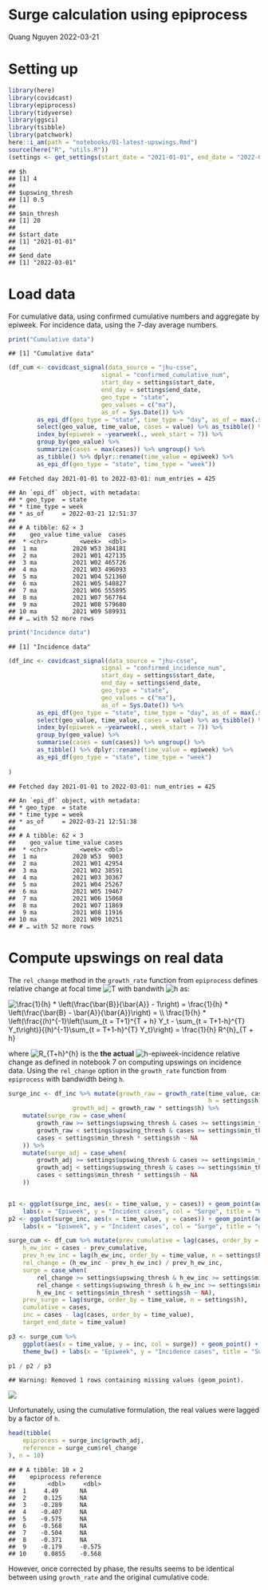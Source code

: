 Surge calculation using epiprocess
================
Quang Nguyen
2022-03-21

# Setting up

``` r
library(here)
library(covidcast)
library(epiprocess)
library(tidyverse)
library(ggsci)
library(tsibble)
library(patchwork)
here::i_am(path = "notebooks/01-latest-upswings.Rmd")
source(here("R", "utils.R"))
(settings <- get_settings(start_date = "2021-01-01", end_date = "2022-03-01"))
```

    ## $h
    ## [1] 4
    ## 
    ## $upswing_thresh
    ## [1] 0.5
    ## 
    ## $min_thresh
    ## [1] 20
    ## 
    ## $start_date
    ## [1] "2021-01-01"
    ## 
    ## $end_date
    ## [1] "2022-03-01"

# Load data

For cumulative data, using confirmed cumulative numbers and aggregate by
epiweek. For incidence data, using the 7-day average numbers.

``` r
print("Cumulative data")
```

    ## [1] "Cumulative data"

``` r
(df_cum <- covidcast_signal(data_source = "jhu-csse", 
                          signal = "confirmed_cumulative_num", 
                          start_day = settings$start_date, 
                          end_day = settings$end_date, 
                          geo_type = "state",
                          geo_values = c("ma"),
                          as_of = Sys.Date()) %>% 
        as_epi_df(geo_type = "state", time_type = "day", as_of = max(.$issue)) %>%
        select(geo_value, time_value, cases = value) %>% as_tsibble() %>% 
        index_by(epiweek = ~yearweek(., week_start = 7)) %>% 
        group_by(geo_value) %>% 
        summarize(cases = max(cases)) %>% ungroup() %>% 
        as_tibble() %>% dplyr::rename(time_value = epiweek) %>% 
        as_epi_df(geo_type = "state", time_type = "week"))
```

    ## Fetched day 2021-01-01 to 2022-03-01: num_entries = 425

    ## An `epi_df` object, with metadata:
    ## * geo_type  = state
    ## * time_type = week
    ## * as_of     = 2022-03-21 12:51:37
    ## 
    ## # A tibble: 62 × 3
    ##    geo_value time_value  cases
    ##  * <chr>         <week>  <dbl>
    ##  1 ma          2020 W53 384181
    ##  2 ma          2021 W01 427135
    ##  3 ma          2021 W02 465726
    ##  4 ma          2021 W03 496093
    ##  5 ma          2021 W04 521360
    ##  6 ma          2021 W05 540827
    ##  7 ma          2021 W06 555895
    ##  8 ma          2021 W07 567764
    ##  9 ma          2021 W08 579680
    ## 10 ma          2021 W09 589931
    ## # … with 52 more rows

``` r
print("Incidence data")
```

    ## [1] "Incidence data"

``` r
(df_inc <- covidcast_signal(data_source = "jhu-csse", 
                          signal = "confirmed_incidence_num", 
                          start_day = settings$start_date, 
                          end_day = settings$end_date, 
                          geo_type = "state",
                          geo_values = c("ma"),
                          as_of = Sys.Date()) %>% 
        as_epi_df(geo_type = "state", time_type = "day", as_of = max(.$issue)) %>% 
        select(geo_value, time_value, cases = value) %>% as_tsibble() %>%
        index_by(epiweek = ~yearweek(., week_start = 7)) %>% 
        group_by(geo_value) %>% 
        summarise(cases = sum(cases)) %>% ungroup() %>% 
        as_tibble() %>% dplyr::rename(time_value = epiweek) %>% 
        as_epi_df(geo_type = "state", time_type = "week")
        
)
```

    ## Fetched day 2021-01-01 to 2022-03-01: num_entries = 425

    ## An `epi_df` object, with metadata:
    ## * geo_type  = state
    ## * time_type = week
    ## * as_of     = 2022-03-21 12:51:38
    ## 
    ## # A tibble: 62 × 3
    ##    geo_value time_value cases
    ##  * <chr>         <week> <dbl>
    ##  1 ma          2020 W53  9003
    ##  2 ma          2021 W01 42954
    ##  3 ma          2021 W02 38591
    ##  4 ma          2021 W03 30367
    ##  5 ma          2021 W04 25267
    ##  6 ma          2021 W05 19467
    ##  7 ma          2021 W06 15068
    ##  8 ma          2021 W07 11869
    ##  9 ma          2021 W08 11916
    ## 10 ma          2021 W09 10251
    ## # … with 52 more rows

# Compute upswings on real data

The `rel_change` method in the `growth_rate` function from `epiprocess`
defines relative change at focal time
![T](https://latex.codecogs.com/png.image?%5Cdpi%7B110%7D&space;%5Cbg_white&space;T "T")
with bandwith
![h](https://latex.codecogs.com/png.image?%5Cdpi%7B110%7D&space;%5Cbg_white&space;h "h")
as:

![\\frac{1}{h} \* \\left(\\frac{\\bar{B}}{\\bar{A}} - 1\\right) = \\frac{1}{h} \* \\left(\\frac{\\bar{B} - \\bar{A}}{\\bar{A}}\\right) = \\\\ \\frac{1}{h} \* \\left(\\frac{(h)^{-1}\\left(\\sum\_{t = T+1}^{T + h} Y_t - \\sum\_{t = T+1-h}^{T} Y_t\\right)}{(h)^{-1}\\sum\_{t = T+1-h}^{T} Y_t}\\right) = \\frac{1}{h} R^{h}\_{T + h}](https://latex.codecogs.com/png.image?%5Cdpi%7B110%7D&space;%5Cbg_white&space;%5Cfrac%7B1%7D%7Bh%7D%20%2A%20%5Cleft%28%5Cfrac%7B%5Cbar%7BB%7D%7D%7B%5Cbar%7BA%7D%7D%20-%201%5Cright%29%20%3D%20%5Cfrac%7B1%7D%7Bh%7D%20%2A%20%5Cleft%28%5Cfrac%7B%5Cbar%7BB%7D%20-%20%5Cbar%7BA%7D%7D%7B%5Cbar%7BA%7D%7D%5Cright%29%20%3D%20%5C%5C%20%5Cfrac%7B1%7D%7Bh%7D%20%2A%20%5Cleft%28%5Cfrac%7B%28h%29%5E%7B-1%7D%5Cleft%28%5Csum_%7Bt%20%3D%20T%2B1%7D%5E%7BT%20%2B%20h%7D%20Y_t%20-%20%5Csum_%7Bt%20%3D%20T%2B1-h%7D%5E%7BT%7D%20Y_t%5Cright%29%7D%7B%28h%29%5E%7B-1%7D%5Csum_%7Bt%20%3D%20T%2B1-h%7D%5E%7BT%7D%20Y_t%7D%5Cright%29%20%3D%20%5Cfrac%7B1%7D%7Bh%7D%20R%5E%7Bh%7D_%7BT%20%2B%20h%7D "\frac{1}{h} * \left(\frac{\bar{B}}{\bar{A}} - 1\right) = \frac{1}{h} * \left(\frac{\bar{B} - \bar{A}}{\bar{A}}\right) = \\ \frac{1}{h} * \left(\frac{(h)^{-1}\left(\sum_{t = T+1}^{T + h} Y_t - \sum_{t = T+1-h}^{T} Y_t\right)}{(h)^{-1}\sum_{t = T+1-h}^{T} Y_t}\right) = \frac{1}{h} R^{h}_{T + h}")

where
![R\_{T+h}^{h}](https://latex.codecogs.com/png.image?%5Cdpi%7B110%7D&space;%5Cbg_white&space;R_%7BT%2Bh%7D%5E%7Bh%7D "R_{T+h}^{h}")
is the **the actual**
![h](https://latex.codecogs.com/png.image?%5Cdpi%7B110%7D&space;%5Cbg_white&space;h "h")-epiweek-incidence
relative change as defined in notebook 7 on computing upswings on
incidence data. Using the `rel_change` option in the `growth_rate`
function from `epiprocess` with bandwidth being `h`.

``` r
surge_inc <- df_inc %>% mutate(growth_raw = growth_rate(time_value, cases, method = "rel_change", 
                                                        h = settings$h), 
                  growth_adj = growth_raw * settings$h) %>%
    mutate(surge_raw = case_when(
        growth_raw >= settings$upswing_thresh & cases >= settings$min_thresh * settings$h ~ TRUE, 
        growth_raw < settings$upswing_thresh & cases >= settings$min_thresh * settings$h ~ FALSE,
        cases < settings$min_thresh * settings$h ~ NA
    )) %>% 
    mutate(surge_adj = case_when(
        growth_adj >= settings$upswing_thresh & cases >= settings$min_thresh * settings$h ~ TRUE, 
        growth_adj < settings$upswing_thresh & cases >= settings$min_thresh * settings$h ~ FALSE,
        cases < settings$min_thresh * settings$h ~ NA
    ))


p1 <- ggplot(surge_inc, aes(x = time_value, y = cases)) + geom_point(aes(col = surge_raw)) + theme_bw() + 
    labs(x = "Epiweek", y = "Incident cases", col = "Surge", title = "Using growth_rate function")
p2 <- ggplot(surge_inc, aes(x = time_value, y = cases)) + geom_point(aes(col = surge_adj)) + theme_bw() + 
    labs(x = "Epiweek", y = "Incident cases", col = "Surge", title = "growth_rate multiplied by bandwith")
```

``` r
surge_cum <- df_cum %>% mutate(prev_cumulative = lag(cases, order_by = time_value, n = settings$h), 
    h_ew_inc = cases - prev_cumulative, 
    prev_h_ew_inc = lag(h_ew_inc, order_by = time_value, n = settings$h), 
    rel_change = (h_ew_inc - prev_h_ew_inc) / prev_h_ew_inc, 
    surge = case_when(
        rel_change >= settings$upswing_thresh & h_ew_inc >= settings$min_thresh * settings$h ~ TRUE,
        rel_change < settings$upswing_thresh & h_ew_inc >= settings$min_thresh * settings$h ~ FALSE,
        h_ew_inc < settings$min_thresh * settings$h ~ NA),
    prev_surge = lag(surge, order_by = time_value, n = settings$h), 
    cumulative = cases,
    inc = cases - lag(cases, order_by = time_value),
    target_end_date = time_value)

p3 <- surge_cum %>% 
    ggplot(aes(x = time_value, y = inc, col = surge)) + geom_point() + 
    theme_bw() + labs(x = "Epiweek", y = "Incidence cases", title = "Surge calculated using cumulative data") 

p1 / p2 / p3    
```

    ## Warning: Removed 1 rows containing missing values (geom_point).

![](01-latest-upswings_files/figure-gfm/surge_cum-1.png)<!-- -->

Unfortunately, using the cumulative formulation, the real values were
lagged by a factor of `h`.

``` r
head(tibble(
    epiprocess = surge_inc$growth_adj,
    reference = surge_cum$rel_change
), n = 10)
```

    ## # A tibble: 10 × 2
    ##    epiprocess reference
    ##         <dbl>     <dbl>
    ##  1     4.49      NA    
    ##  2     0.125     NA    
    ##  3    -0.289     NA    
    ##  4    -0.407     NA    
    ##  5    -0.575     NA    
    ##  6    -0.568     NA    
    ##  7    -0.504     NA    
    ##  8    -0.371     NA    
    ##  9    -0.179     -0.575
    ## 10     0.0855    -0.568

However, once corrected by phase, the results seems to be identical
between using `growth_rate` and the original cumulative code.

